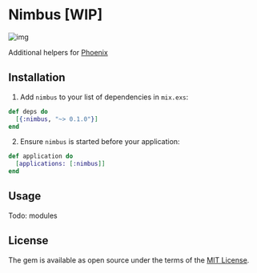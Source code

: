 # Nimbus [WIP]

![img](http://res.cloudinary.com/dtoqqxqjv/image/upload/v1478696478/dubious_dolls_9_v5y9dz.jpg)

Additional helpers for [Phoenix](https://github.com/phoenixframework/phoenix)

## Installation
1. Add `nimbus` to your list of dependencies in `mix.exs`:

  ```elixir
  def deps do
    [{:nimbus, "~> 0.1.0"}]
  end
  ```

2. Ensure `nimbus` is started before your application:

  ```elixir
  def application do
    [applications: [:nimbus]]
  end
  ```
  
## Usage

  Todo: modules
 
## License

The gem is available as open source under the terms of the [MIT
License](http://opensource.org/licenses/MIT).
